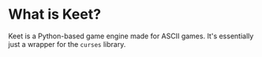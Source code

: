 # What is Keet?
Keet is a Python-based game engine made for ASCII games. It's essentially just a wrapper for the `curses` library.
